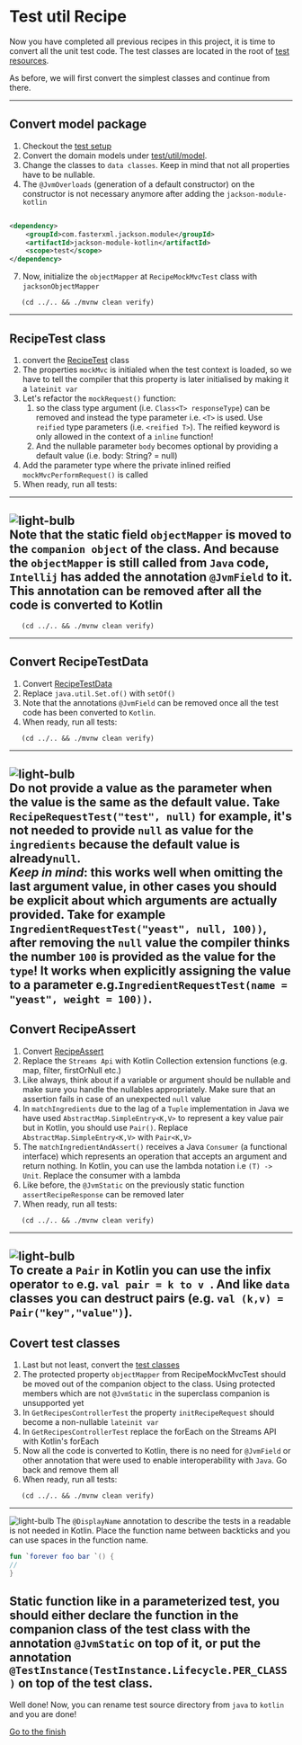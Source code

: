 # Test util Recipe

Now you have completed all previous recipes in this project, it is time to convert all the unit test code.
The test classes are located in the root
of [test resources](../../../recipe-java/src/test/java/nl/rabobank/kotlinmovement/recipes).

As before, we will first convert the simplest classes and continue from there.

---

## Convert model package

1) Checkout the [test setup](TestSetup.MD)
2) Convert the domain models
   under [test/util/model](../../../recipe-java/src/test/java/nl/rabobank/kotlinmovement/recipes/test/util/model).
3) Change the classes to `data classes`. Keep in mind that not all properties have to be nullable.
4) The `@JvmOverloads` (generation of a default constructor) on the constructor is not necessary anymore after adding
   the `jackson-module-kotlin`

````xml

<dependency>
    <groupId>com.fasterxml.jackson.module</groupId>
    <artifactId>jackson-module-kotlin</artifactId>
    <scope>test</scope>
</dependency>
````

7) Now, initialize the `objectMapper` at `RecipeMockMvcTest` class with `jacksonObjectMapper`

```shell
   (cd ../.. && ./mvnw clean verify)
   ```

---

## RecipeTest class

1) convert
   the [RecipeTest](../../../recipe-java/src/test/java/nl/rabobank/kotlinmovement/recipes/test/util/RecipeTest.java)
   class
2) The properties `mockMvc` is initialed when the test context is loaded, so we have to tell the compiler that this
   property is later initialised by making it a `lateinit var`
3) Let's refactor the `mockRequest()` function:
   1) so the class type argument (i.e. `Class<T> responseType`) can be removed and instead the
      type parameter i.e. `<T>` is used. Use `reified` type parameters (i.e. `<reified T>`). The
      reified keyword is only allowed in the context of a `inline` function!
   2) And the nullable parameter `body` becomes optional by providing a default value (i.e. body: String? = null)
4) Add the parameter type where the private inlined reified `mockMvcPerformRequest()` is called
5) When ready, run all tests:

---
![light-bulb](../../sources/png/light-bulb-xs.png)  
Note that the static field `objectMapper` is moved to the `companion object` of the class. And because the `objectMapper` is still called
from `Java` code, `Intellij` has added the annotation `@JvmField` to it. This annotation can be removed after all the code is converted to Kotlin
---

```shell
   (cd ../.. && ./mvnw clean verify)
   ```

---

## Convert RecipeTestData

1) Convert [RecipeTestData](../../../recipe-java/src/test/java/nl/rabobank/kotlinmovement/recipes/test/util/RecipeTestData.java)
2) Replace `java.util.Set.of()` with `setOf()`
3) Note that the annotations `@JvmField` can be removed once all the test code has been converted to `Kotlin`.
4) When ready, run all tests:

```shell
   (cd ../.. && ./mvnw clean verify)
   ```

--- 
![light-bulb](../../sources/png/light-bulb-xs.png)  
Do not provide a value as the parameter when the value is the same as the default value.
Take `RecipeRequestTest("test", null)` for example, it's not needed to provide `null` as value for the `ingredients`
because the default
value is already`null`.  
*Keep in mind*: this works well when omitting the last argument value, in other cases
you should be explicit about which arguments are actually provided.
Take for example `IngredientRequestTest("yeast", null, 100))`, after removing the `null` value the compiler thinks the
number `100` is provided as the value for the `type`! It works when explicitly assigning the value to a parameter
e.g.`IngredientRequestTest(name = "yeast", weight = 100))`.
---

## Convert RecipeAssert

1) Convert [RecipeAssert](../../../recipe-java/src/test/java/nl/rabobank/kotlinmovement/recipes/test/util/RecipeAssert.java)
2) Replace the `Streams Api` with Kotlin Collection extension functions (e.g. map, filter, firstOrNull etc.)
3) Like always, think about if a variable or argument should be nullable and make sure you handle the nullables
   appropriately. Make sure that an assertion fails in case of an unexpected `null` value
4) In `matchIngredients` due to the lag of a `Tuple` implementation in Java we have used `AbstractMap.SimpleEntry<K,V>`
   to represent a key value pair but in Kotlin, you should use `Pair()`. Replace `AbstractMap.SimpleEntry<K,V>`
   with `Pair<K,V>`
5) The `matchIngredientAndAssert()` receives a Java `Consumer` (a functional interface) which represents an operation
   that accepts an argument
   and return nothing. In Kotlin, you can use the lambda notation i.e `(T) -> Unit`. Replace the consumer with a lambda
6) Like before, the `@JvmStatic` on the previously static function `assertRecipeResponse` can be removed later
7) When ready, run all tests:

```shell
   (cd ../.. && ./mvnw clean verify)
   ```

--- 
![light-bulb](../../sources/png/light-bulb-xs.png)  
To create a `Pair` in Kotlin you can use the infix operator `to` e.g. `val pair = k to v `.
And like `data` classes you can destruct pairs (e.g. `val (k,v) = Pair("key","value")`).
---

## Covert test classes

1) Last but not least, convert the
   [test classes](../../../recipe-java/src/test/java/nl/rabobank/kotlinmovement/recipes/CreateUpdateRecipesControllerTest.java)
2) The protected property `objectMapper` from RecipeMockMvcTest should be moved out of the companion object to the
   class. Using protected members which are not `@JvmStatic` in the superclass companion is unsupported yet
3) In `GetRecipesControllerTest` the property `initRecipeRequest` should become a non-nullable `lateinit var` 
4) In `GetRecipesControllerTest` replace the forEach on the Streams API with Kotlin's forEach 
5) Now all the code is converted to Kotlin, there is no need for `@JvmField` or other annotation that were used to
   enable interoperability with `Java`. Go back and remove them all
6) When ready, run all tests:

```shell
   (cd ../.. && ./mvnw clean verify)
   ```
---
![light-bulb](../../sources/png/light-bulb-xs.png)
The `@DisplayName` annotation to describe the tests in a readable is not needed in Kotlin.
Place the function name between backticks and you can use spaces in the function name.

```Kotlin
fun `forever foo bar `() {
//
}
```
Static function like in a parameterized test,
you should either declare the function in the companion class of the test class with the annotation `@JvmStatic` on top of it, or
put the annotation `@TestInstance(TestInstance.Lifecycle.PER_CLASS)` on top of the test class.
---


Well done! Now, you can rename test source directory from `java` to `kotlin` and you are done!

[Go to the finish](../Finish.md)
